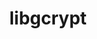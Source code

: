 ---
title: "libgcrypt"
layout: cache
categories: [package, develop]
meta: {"compilers": ["gcc@11.1.0", "gcc@11.4.0", "gcc@7.5.0", "intel-oneapi-compilers@2025.1.0"], "num_specs": 15, "num_specs_by_stack": {"data-vis-sdk": 3, "e4s": 3, "e4s-neoverse-v2": 3, "e4s-oneapi": 3, "hep": 3, "radiuss": 3, "root": 15, "tutorial": 3}, "oss": ["ubuntu18.04", "ubuntu20.04", "ubuntu22.04"], "platforms": ["linux"], "stacks": ["data-vis-sdk", "e4s", "e4s-neoverse-v2", "e4s-oneapi", "hep", "radiuss", "root", "tutorial"], "targets": ["neoverse_v2", "x86_64_v3"], "versions": ["1.11.0"]}
spec_details: [{"compiler": "gcc@11.4.0", "hash": "2ipgqnhadcyxwmyevgvnto6dr7y36ebi", "os": "ubuntu22.04", "platform": "linux", "size": "-", "stacks": ["e4s", "hep", "root", "tutorial"], "target": "x86_64_v3", "variants": ["build_system=autotools", "patches:=1ecb4ee,4e308ba"], "versions": ["1.11.0"]}, {"compiler": "gcc@11.4.0", "hash": "5nzj7abmju4bxetr5lvkx22rqfvcg5qo", "os": "ubuntu22.04", "platform": "linux", "size": "-", "stacks": ["e4s-neoverse-v2", "root"], "target": "neoverse_v2", "variants": ["build_system=autotools", "patches:=1ecb4ee,4e308ba"], "versions": ["1.11.0"]}, {"compiler": "gcc@11.1.0", "hash": "6ninj4fvdt64qtor6bdhgj7eduel67ye", "os": "ubuntu20.04", "platform": "linux", "size": "-", "stacks": ["data-vis-sdk", "root"], "target": "x86_64_v3", "variants": ["build_system=autotools", "patches:=1ecb4ee,4e308ba"], "versions": ["1.11.0"]}, {"compiler": "gcc@11.4.0", "hash": "a6vx4sn5475z5v4m6bdfj5fwjt7s7u45", "os": "ubuntu22.04", "platform": "linux", "size": "-", "stacks": ["e4s-neoverse-v2", "root"], "target": "neoverse_v2", "variants": ["build_system=autotools", "patches:=1ecb4ee,4e308ba"], "versions": ["1.11.0"]}, {"compiler": "gcc@11.1.0", "hash": "be5b37xq5pdgvp3xajzpbhkxrmczk7nd", "os": "ubuntu20.04", "platform": "linux", "size": "-", "stacks": ["data-vis-sdk", "root"], "target": "x86_64_v3", "variants": ["build_system=autotools", "patches:=1ecb4ee,4e308ba"], "versions": ["1.11.0"]}, {"compiler": "intel-oneapi-compilers@2025.1.0", "hash": "blgjd6cbputfe5gukzrwelxue3b3yasf", "os": "ubuntu22.04", "platform": "linux", "size": "-", "stacks": ["e4s-oneapi", "root"], "target": "x86_64_v3", "variants": ["build_system=autotools", "patches:=1ecb4ee,4e308ba"], "versions": ["1.11.0"]}, {"compiler": "gcc@7.5.0", "hash": "govnq3umyi2tjnw2gnmcuaknzfxzyty3", "os": "ubuntu18.04", "platform": "linux", "size": "-", "stacks": ["radiuss", "root"], "target": "x86_64_v3", "variants": ["build_system=autotools", "patches:=1ecb4ee,4e308ba"], "versions": ["1.11.0"]}, {"compiler": "gcc@11.1.0", "hash": "hnb4zwq4pzwbsiyfbki72hc22b7uln3u", "os": "ubuntu20.04", "platform": "linux", "size": "-", "stacks": ["data-vis-sdk", "root"], "target": "x86_64_v3", "variants": ["build_system=autotools", "patches:=1ecb4ee,4e308ba"], "versions": ["1.11.0"]}, {"compiler": "gcc@7.5.0", "hash": "ijg67jgbamaxa7pkyjb7gn3wjyqcxhcd", "os": "ubuntu18.04", "platform": "linux", "size": "-", "stacks": ["radiuss", "root"], "target": "x86_64_v3", "variants": ["build_system=autotools", "patches:=1ecb4ee,4e308ba"], "versions": ["1.11.0"]}, {"compiler": "intel-oneapi-compilers@2025.1.0", "hash": "nit2xnedbvs5yn5axtgkenjmfmh3bq2l", "os": "ubuntu22.04", "platform": "linux", "size": "-", "stacks": ["e4s-oneapi", "root"], "target": "x86_64_v3", "variants": ["build_system=autotools", "patches:=1ecb4ee,4e308ba"], "versions": ["1.11.0"]}, {"compiler": "gcc@7.5.0", "hash": "obsqvqmetcml7tkrrbaxfqkq5dcq6ane", "os": "ubuntu18.04", "platform": "linux", "size": "-", "stacks": ["radiuss", "root"], "target": "x86_64_v3", "variants": ["build_system=autotools", "patches:=1ecb4ee,4e308ba"], "versions": ["1.11.0"]}, {"compiler": "gcc@11.4.0", "hash": "qdcggm6irkoidci5aj6f33volciy5ezf", "os": "ubuntu22.04", "platform": "linux", "size": "-", "stacks": ["e4s-neoverse-v2", "root"], "target": "neoverse_v2", "variants": ["build_system=autotools", "patches:=1ecb4ee,4e308ba"], "versions": ["1.11.0"]}, {"compiler": "gcc@11.4.0", "hash": "qhlfmhuzbz3d7z6qq2rhq7uav2k66dww", "os": "ubuntu22.04", "platform": "linux", "size": "-", "stacks": ["e4s", "hep", "root", "tutorial"], "target": "x86_64_v3", "variants": ["build_system=autotools", "patches:=1ecb4ee,4e308ba"], "versions": ["1.11.0"]}, {"compiler": "intel-oneapi-compilers@2025.1.0", "hash": "t2z7iuwd4gu4ukjg6rz43x3a6lxhj35y", "os": "ubuntu22.04", "platform": "linux", "size": "-", "stacks": ["e4s-oneapi", "root"], "target": "x86_64_v3", "variants": ["build_system=autotools", "patches:=1ecb4ee,4e308ba"], "versions": ["1.11.0"]}, {"compiler": "gcc@11.4.0", "hash": "vosesl3zntf6eu7rwsw5gsupkcmqwkzh", "os": "ubuntu22.04", "platform": "linux", "size": "-", "stacks": ["e4s", "hep", "root", "tutorial"], "target": "x86_64_v3", "variants": ["build_system=autotools", "patches:=1ecb4ee,4e308ba"], "versions": ["1.11.0"]}]
---